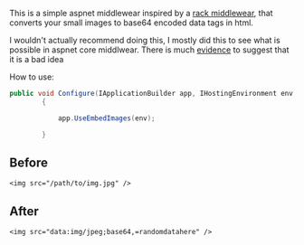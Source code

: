 This is a simple aspnet middlewear inspired by a [rack middlewear](https://github.com/minad/rack-embed), that converts your small images to base64 encoded data tags in html.

I wouldn't actually recommend doing this, I mostly did this to see what is possible in aspnet core middlwear. There is much [evidence](http://davidbcalhoun.com/2011/when-to-base64-encode-images-and-when-not-to/) to suggest that it is a bad idea

How to use:

```csharp
public void Configure(IApplicationBuilder app, IHostingEnvironment env, ILoggerFactory loggerFactory)
        {

            app.UseEmbedImages(env);

        }

```

## Before

`<img src="/path/to/img.jpg" />`

## After

`<img src="data:img/jpeg;base64,=randomdatahere" />`